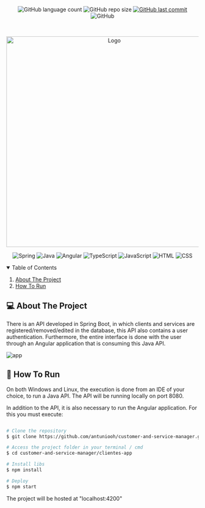 <p align="center">
  <img alt="GitHub language count" src="https://img.shields.io/github/languages/count/antuniooh/customer-and-service-manager">

  <img alt="GitHub repo size" src="https://img.shields.io/github/repo-size/antuniooh/customer-and-service-manager">
  
  <a href="https://github.com/antuniooh/customer-and-service-manager/commits/master">
    <img alt="GitHub last commit" src="https://img.shields.io/github/last-commit/antuniooh/customer-and-service-manager">
  </a>
  
   <img alt="GitHub" src="https://img.shields.io/github/license/antuniooh/customer-and-service-manager">
</p>

<!-- PROJECT LOGO -->
<br />
<p align="center">
  <a href="https://github.com/antuniooh/customer-and-service-manager">
    <img src="https://lh3.googleusercontent.com/proxy/2Of2DOJCGFjPSOFFjCZPShAnw8ojMHTMXlltTmWP2f0PIN0CJtTrY2XxQvzdsxynxJhJ5ib-p1ZF3kUA6BoCkWL6XM5oh43-lkM_5NMm" alt="Logo" width="550">
  </a>
</p>

<p align="center">
  <img alt="Spring" src="https://img.shields.io/badge/SpringBoot-yellow?style=for-the-badge&logo=spring&logoColor=white"/>
  <img alt="Java" src="https://img.shields.io/badge/Java-orange?style=for-the-badge&logo=java&logoColor=white"/>
  <img alt="Angular" src="https://img.shields.io/badge/Angular-red?style=for-the-badge&logo=angular&logoColor=white"/>
  <img alt="TypeScript" src="https://img.shields.io/badge/TypeScript-blue?style=for-the-badge&logo=typescript&logoColor=white"/>
    <img alt="JavaScript" src="https://img.shields.io/badge/JavaScript-yellow?style=for-the-badge&logo=javascript&logoColor=white"/>
  <img alt="HTML" src="https://img.shields.io/badge/HTML-orange?style=for-the-badge&logo=html5&logoColor=white"/>
  <img alt="CSS" src="https://img.shields.io/badge/CSS-darkblue?style=for-the-badge&logo=css3&logoColor=white"/>
</p>


<!-- TABLE OF CONTENTS -->
<details open="open">
  <summary>Table of Contents</summary>
  <ol>
    <li>
      <a href="#-about-the-project">About The Project</a>
    </li>
    <li>
      <a href="#-how-to-run">How To Run</a>
    </li>
  </ol>
</details>


<!-- ABOUT THE PROJECT -->
## 💻 About The Project
There is an API developed in Spring Boot, in which clients and services are registered/removed/edited in the database, this API also contains a user authentication. Furthermore, the entire interface is done with the user through an Angular application that is consuming this Java API.

![app](https://github.com/antuniooh/customer-and-service-manager/blob/main/images/app.gif)


<!-- HOW TO RUN -->
## 🚀 How To Run
On both Windows and Linux, the execution is done from an IDE of your choice, to run a Java API. The API will be running locally on port 8080.

In addition to the API, it is also necessary to run the Angular application. For this you must execute:

```bash

# Clone the repository
$ git clone https://github.com/antuniooh/customer-and-service-manager.git

# Access the project folder in your terminal / cmd
$ cd customer-and-service-manager/clientes-app

# Install libs
$ npm install

# Deploy 
$ npm start

```
The project will be hosted at "localhost:4200"
